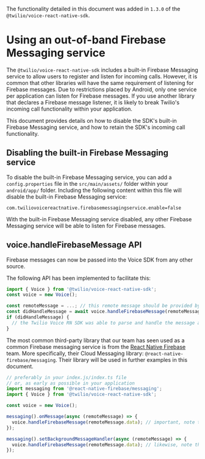 The functionality detailed in this document was added in `1.3.0` of the
`@twilio/voice-react-native-sdk`.

# Using an out-of-band Firebase Messaging service
The `@twilio/voice-react-native-sdk` includes a built-in Firebase Messaging
service to allow users to register and listen for incoming calls. However, it
is common that other libraries will have the same requirement of listening for
Firebase messages. Due to restrictions placed by Android, only one service per
application can listen for Firebase messages. If you use another library that
declares a Firebase message listener, it is likely to break Twilio's incoming
call functionality within your application.

This document provides details on how to disable the SDK's built-in Firebase
Messaging service, and how to retain the SDK's incoming call functionality.

## Disabling the built-in Firebase Messaging service
To disable the built-in Firebase Messaging service, you can add a
`config.properties` file in the `src/main/assets/` folder within your
`android/app/` folder.
Including the following content within this file will disable the built-in
Firebase Messaging service:
```
com.twiliovoicereactnative.firebasemessagingservice.enable=false
```

With the built-in Firebase Messaging service disabled, any other Firebase
Messaging service will be able to listen for Firebase messages.

## voice.handleFirebaseMessage API
Firebase messages can now be passed into the Voice SDK from any other source.

The following API has been implemented to facilitate this:
```ts
import { Voice } from '@twilio/voice-react-native-sdk';
const voice = new Voice();

const remoteMessage = ...; // this remote message should be provided by a common firebase message service that is separate from the Twilio Voice RN SDK
const didHandleMessage = await voice.handleFirebaseMessage(remoteMessage);
if (didHandleMessage) {
  // the Twilio Voice RN SDK was able to parse and handle the message as an incoming call
}
```

The most common third-party library that our team has seen used as a common
Firebase messaging service is from the
[React Native Firebase](https://rnfirebase.io/) team. More specifically, their
Cloud Messaging library: `@react-native-firebase/messaging`. Their library will
be used in further examples in this document.
```ts
// preferably in your index.js/index.ts file
// or, as early as possible in your application
import messaging from '@react-native-firebase/messaging';
import { Voice } from '@twilio/voice-react-native-sdk';

const voice = new Voice();

messaging().onMessage(async (remoteMessage) => {
  voice.handleFirebaseMessage(remoteMessage.data); // important, note the `.data` here
});

messaging().setBackgroundMessageHandler(async (remoteMessage) => {
  voice.handleFirebaseMessage(remoteMessage.data); // likewise, note the `.data` here
});
```

